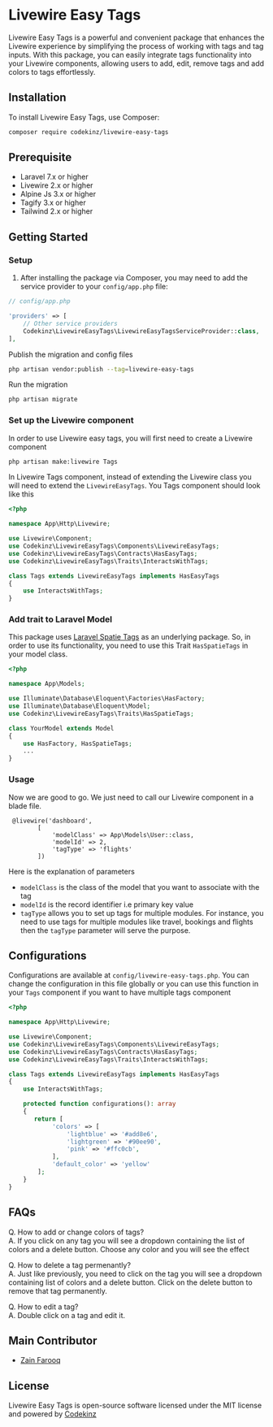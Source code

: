 <!-- README.md -->

# Livewire Easy Tags

Livewire Easy Tags is a powerful and convenient package that enhances the Livewire experience by simplifying the process of working with tags and tag inputs. With this package, you can easily integrate tags functionality into your Livewire components, allowing users to add, edit, remove tags and add colors to tags effortlessly.

## Installation

To install Livewire Easy Tags, use Composer:

```bash
composer require codekinz/livewire-easy-tags
```

## Prerequisite
- Laravel 7.x or higher
- Livewire 2.x or higher
- Alpine Js 3.x or higher
- Tagify 3.x or higher
- Tailwind 2.x or higher


## Getting Started

### Setup

1. After installing the package via Composer, you may need to add the service provider to your `config/app.php` file:

```php
// config/app.php

'providers' => [
    // Other service providers
    Codekinz\LivewireEasyTags\LivewireEasyTagsServiceProvider::class,
],
```
Publish the migration and config files
```bash
php artisan vendor:publish --tag=livewire-easy-tags
```
Run the migration
```bash
php artisan migrate
```

### Set up the Livewire component
In order to use Livewire easy tags, you will first need to create a Livewire component
```bash
php artisan make:livewire Tags
```
In Livewire Tags component, instead of extending the Livewire class you will need to extend the `LivewireEasyTags`. You Tags component should look like this
```php
<?php

namespace App\Http\Livewire;

use Livewire\Component;
use Codekinz\LivewireEasyTags\Components\LivewireEasyTags;
use Codekinz\LivewireEasyTags\Contracts\HasEasyTags;
use Codekinz\LivewireEasyTags\Traits\InteractsWithTags;

class Tags extends LivewireEasyTags implements HasEasyTags
{
    use InteractsWithTags;
}

```
### Add trait to Laravel Model
This package uses <a href="https://spatie.be/docs/laravel-tags/v4/introduction" target="_blank">Laravel Spatie Tags</a> as an underlying package. So, in order to use its functionality, you need to use this Trait `HasSpatieTags` in your model class.
```php
<?php

namespace App\Models;

use Illuminate\Database\Eloquent\Factories\HasFactory;
use Illuminate\Database\Eloquent\Model;
use Codekinz\LivewireEasyTags\Traits\HasSpatieTags;

class YourModel extends Model
{
    use HasFactory, HasSpatieTags;
    ...
}
```
### Usage
Now we are good to go. We just need to call our Livewire component in a blade file.
```blade
 @livewire('dashboard',
        [
            'modelClass' => App\Models\User::class,
            'modelId' => 2,
            'tagType' => 'flights'
        ])
```
Here is the explanation of parameters
- `modelClass` is the class of the model that you want to associate with the tag
- `modelId` is the record identifier i.e primary key value
- `tagType` allows you to set up tags for multiple modules. For instance, you need to use tags for multiple modules like travel, bookings and flights then the `tagType` parameter will serve the purpose.

## Configurations
Configurations are available at `config/livewire-easy-tags.php`. You can change the configuration in this file globally or you can use this function in your `Tags` component if you want to have multiple tags component
```php
<?php

namespace App\Http\Livewire;

use Livewire\Component;
use Codekinz\LivewireEasyTags\Components\LivewireEasyTags;
use Codekinz\LivewireEasyTags\Contracts\HasEasyTags;
use Codekinz\LivewireEasyTags\Traits\InteractsWithTags;

class Tags extends LivewireEasyTags implements HasEasyTags
{
    use InteractsWithTags;

    protected function configurations(): array
    {
       return [
            'colors' => [
                'lightblue' => '#add8e6',
                'lightgreen' => '#90ee90',
                'pink' => '#ffc0cb',
            ],
            'default_color' => 'yellow'
        ];
    }
}

```
## FAQs
Q. How to add or change colors of tags?  
A. If you click on any tag you will see a dropdown containing the list of colors and a delete button. Choose any color and you will see the effect

Q. How to delete a tag permenantly?  
A. Just like previously, you need to click on the tag you will see a dropdown containing list of colors and a delete button. Click on the delete button to remove that tag permanently.

Q. How to edit a tag?  
A. Double click on a tag and edit it.

## Main Contributor
- [Zain Farooq](https://www.linkedin.com/in/zain-farooq-b3a914147)

  
## License
Livewire Easy Tags is open-source software licensed under the MIT license and powered by [Codekinz](https://codekinz.com)
